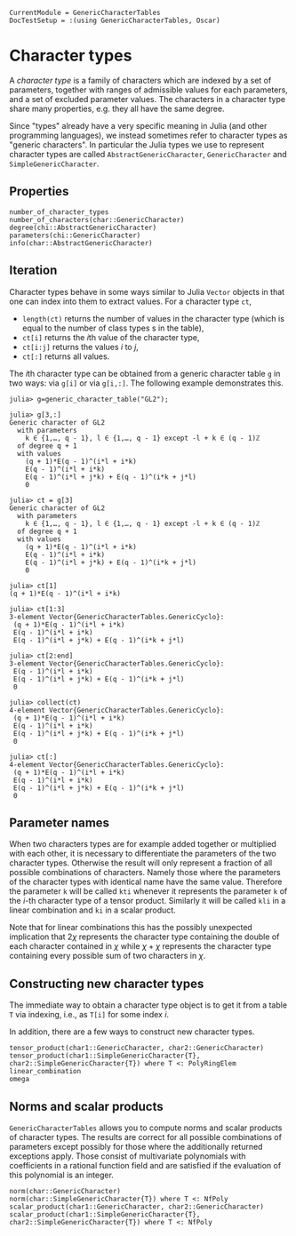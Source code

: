 ```@meta
CurrentModule = GenericCharacterTables
DocTestSetup = :(using GenericCharacterTables, Oscar)
```

# Character types

A *character type* is a family of characters which are indexed by a set of parameters,
together with ranges of admissible values for each parameters, and a set of
excluded parameter values. The characters in a character type share many properties,
e.g. they all have the same degree.

Since "types" already have a very specific meaning in Julia (and other programming
languages), we instead sometimes refer to character types as "generic characters".
In particular the Julia types we use to represent character types are called
`AbstractGenericCharacter`, `GenericCharacter` and `SimpleGenericCharacter`.

## Properties

```@docs
number_of_character_types
number_of_characters(char::GenericCharacter)
degree(chi::AbstractGenericCharacter)
parameters(chi::GenericCharacter)
info(char::AbstractGenericCharacter)
```

## Iteration

Character types behave in some ways similar to Julia `Vector` objects in that
one can index into them to extract values.
For a character type `ct`,
- `length(ct)` returns the number of values in the character type (which is equal to the number
   of class types s in the table),
- `ct[i]` returns the $i$th value of the character type,
- `ct[i:j]` returns the values $i$ to $j$,
- `ct[:]` returns all values.

The $i$th character type can be obtained from a generic character table `g`
in two ways: via `g[i]` or via `g[i,:]`. The following example demonstrates this.

```jldoctest
julia> g=generic_character_table("GL2");

julia> g[3,:]
Generic character of GL2
  with parameters
    k ∈ {1,…, q - 1}, l ∈ {1,…, q - 1} except -l + k ∈ (q - 1)ℤ
  of degree q + 1
  with values
    (q + 1)*E(q - 1)^(i*l + i*k)
    E(q - 1)^(i*l + i*k)
    E(q - 1)^(i*l + j*k) + E(q - 1)^(i*k + j*l)
    0

julia> ct = g[3]
Generic character of GL2
  with parameters
    k ∈ {1,…, q - 1}, l ∈ {1,…, q - 1} except -l + k ∈ (q - 1)ℤ
  of degree q + 1
  with values
    (q + 1)*E(q - 1)^(i*l + i*k)
    E(q - 1)^(i*l + i*k)
    E(q - 1)^(i*l + j*k) + E(q - 1)^(i*k + j*l)
    0

julia> ct[1]
(q + 1)*E(q - 1)^(i*l + i*k)

julia> ct[1:3]
3-element Vector{GenericCharacterTables.GenericCyclo}:
 (q + 1)*E(q - 1)^(i*l + i*k)
 E(q - 1)^(i*l + i*k)
 E(q - 1)^(i*l + j*k) + E(q - 1)^(i*k + j*l)

julia> ct[2:end]
3-element Vector{GenericCharacterTables.GenericCyclo}:
 E(q - 1)^(i*l + i*k)
 E(q - 1)^(i*l + j*k) + E(q - 1)^(i*k + j*l)
 0

julia> collect(ct)
4-element Vector{GenericCharacterTables.GenericCyclo}:
 (q + 1)*E(q - 1)^(i*l + i*k)
 E(q - 1)^(i*l + i*k)
 E(q - 1)^(i*l + j*k) + E(q - 1)^(i*k + j*l)
 0

julia> ct[:]
4-element Vector{GenericCharacterTables.GenericCyclo}:
 (q + 1)*E(q - 1)^(i*l + i*k)
 E(q - 1)^(i*l + i*k)
 E(q - 1)^(i*l + j*k) + E(q - 1)^(i*k + j*l)
 0

```

## Parameter names
When two characters types are for example added together or multiplied with each
other, it is necessary to differentiate the parameters of the two character
types. Otherwise the result will only represent a fraction of all possible
combinations of characters. Namely those where the parameters of the character
types with identical name have the same value. Therefore the parameter `k` will
be called `kti` whenever it represents the parameter `k` of the $i$-th character
type of a tensor product. Similarly it will be called `kli` in a linear
combination and `ki` in a scalar product.

Note that for linear combinations this has the possibly unexpected implication
that $2\chi$ represents the character type containing the double of each
character contained in $\chi$ while $\chi+\chi$ represents the character type
containing every possible sum of two characters in $\chi$.

## Constructing new character types

The immediate way to obtain a character type object is to get it from a 
table `T` via indexing, i.e., as `T[i]` for some index $i$.

In addition, there are a few ways to construct new character types.

```@docs
tensor_product(char1::GenericCharacter, char2::GenericCharacter)
tensor_product(char1::SimpleGenericCharacter{T}, char2::SimpleGenericCharacter{T}) where T <: PolyRingElem
linear_combination
omega
```

## Norms and scalar products

`GenericCharacterTables` allows you to compute norms and scalar products
of character types. The results are correct for all
possible combinations of parameters except possibly for those where the
additionally returned exceptions apply. Those consist of multivariate
polynomials with coefficients in a rational function field and are
satisfied if the evaluation of this polynomial is an integer.

```@docs
norm(char::GenericCharacter)
norm(char::SimpleGenericCharacter{T}) where T <: NfPoly
scalar_product(char1::GenericCharacter, char2::GenericCharacter)
scalar_product(char1::SimpleGenericCharacter{T}, char2::SimpleGenericCharacter{T}) where T <: NfPoly
```
